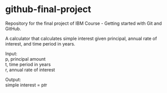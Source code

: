 # github-final-project
Repository for the final project of IBM Course - Getting started with Git and GitHub.  

A calculator that calculates simple interest given principal, annual rate of interest, and time period in years.  

Input:  
      p, principal amount  
      t, time period in years  
      r, annual rate of interest  
    
Output:  
     simple interest = p*t*r  

